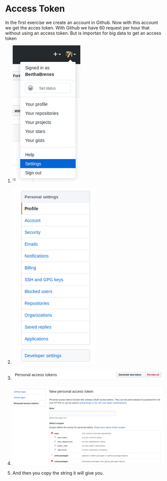 # Access Token

In the first exercise we create an account in Github. Now with this account we get the acces token.
With Github we have 60 request per hour that without using an access token. But is importan for big data to get an access token

1. ![alt text](/imgs/S1.png "Go to Settings")
2. ![alt text](/imgs/S2.png "Go to developer settings")
3. ![alt text](/imgs/S4.png "Generate a new access token")
4. ![alt text](/imgs/S3.png "Select the requirements you nedd")

5. And then you copy the string it will give you.
